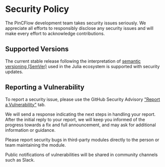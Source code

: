 # Security Policy

The PinCFlow development team takes security issues seriously. We appreciate all efforts to responsibly disclose any security issues and will make every effort to acknowledge contributions.

## Supported Versions

The current stable release following the interpretation of [semantic versioning (SemVer)](https://julialang.github.io/Pkg.jl/dev/compatibility/#Version-specifier-format-1) used in the Julia ecosystem is supported with security updates.

## Reporting a Vulnerability

To report a security issue, please use the GitHub Security Advisory ["Report a Vulnerability"](https://github.com/Atmospheric-Dynamics-GUF/PinCFlow.jl/security/advisories/new) tab.

We will send a response indicating the next steps in handling your report. After the initial reply to your report, we will keep you informed of the progress towards a fix and full announcement, and may ask for additional information or guidance.

Please report security bugs in third-party modules directly to the person or team maintaining the module.

Public notifications of vulnerabilities will be shared in community channels such as Slack.
